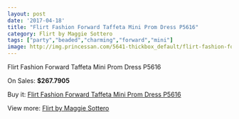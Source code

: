 ```yaml
---
layout: post
date: '2017-04-18'
title: "Flirt Fashion Forward Taffeta Mini Prom Dress P5616"
category: Flirt by Maggie Sottero
tags: ["party","beaded","charming","forward","mini"]
image: http://img.princessan.com/5641-thickbox_default/flirt-fashion-forward-taffeta-mini-prom-dress-p5616.jpg
---
```

Flirt Fashion Forward Taffeta Mini Prom Dress P5616

On Sales: **$267.7905**
<a href="https://www.princessan.com/en/flirt-by-maggie-sottero/2574-flirt-fashion-forward-taffeta-mini-prom-dress-p5616.html"><amp-img layout="responsive" width="600" height="600" src="//img.princessan.com/5641-thickbox_default/flirt-fashion-forward-taffeta-mini-prom-dress-p5616.jpg" alt="Flirt Fashion Forward Taffeta Mini Prom Dress P5616 0" /></a>
<a href="https://www.princessan.com/en/flirt-by-maggie-sottero/2574-flirt-fashion-forward-taffeta-mini-prom-dress-p5616.html"><amp-img layout="responsive" width="600" height="600" src="//img.princessan.com/5642-thickbox_default/flirt-fashion-forward-taffeta-mini-prom-dress-p5616.jpg" alt="Flirt Fashion Forward Taffeta Mini Prom Dress P5616 1" /></a>

Buy it: [Flirt Fashion Forward Taffeta Mini Prom Dress P5616](https://www.princessan.com/en/flirt-by-maggie-sottero/2574-flirt-fashion-forward-taffeta-mini-prom-dress-p5616.html "Flirt Fashion Forward Taffeta Mini Prom Dress P5616")

View more: [Flirt by Maggie Sottero](https://www.princessan.com/en/20-flirt-by-maggie-sottero "Flirt by Maggie Sottero")